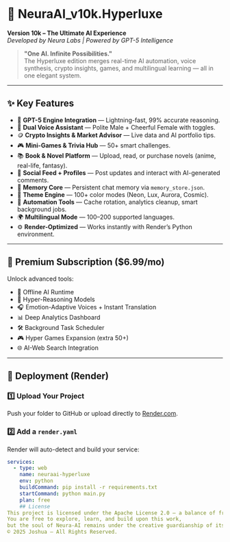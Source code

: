 # 🌌 NeuraAI_v10k.Hyperluxe  
**Version 10k – The Ultimate AI Experience**  
_Developed by Neura Labs | Powered by GPT-5 Intelligence_  

> **"One AI. Infinite Possibilities."**  
> The Hyperluxe edition merges real-time AI automation, voice synthesis, crypto insights, games, and multilingual learning — all in one elegant system.

---

## ✨ Key Features

- 🧠 **GPT-5 Engine Integration** — Lightning-fast, 99% accurate reasoning.  
- 🎤 **Dual Voice Assistant** — Polite Male + Cheerful Female with toggles.  
- 🪙 **Crypto Insights & Market Advisor** — Live data and AI portfolio tips.  
- 🎮 **Mini-Games & Trivia Hub** — 50+ smart challenges.  
- 📚 **Book & Novel Platform** — Upload, read, or purchase novels (anime, real-life, fantasy).  
- 💬 **Social Feed + Profiles** — Post updates and interact with AI-generated comments.  
- 💾 **Memory Core** — Persistent chat memory via `memory_store.json`.  
- 🎨 **Theme Engine** — 100+ color modes (Neon, Lux, Aurora, Cosmic).  
- 🧾 **Automation Tools** — Cache rotation, analytics cleanup, smart background jobs.  
- 🌍 **Multilingual Mode** — 100–200 supported languages.  
- ⚙️ **Render-Optimized** — Works instantly with Render’s Python environment.

---

## 💎 Premium Subscription ($6.99/mo)

Unlock advanced tools:  
- 🧩 Offline AI Runtime  
- 🧠 Hyper-Reasoning Models  
- 🎧 Emotion-Adaptive Voices + Instant Translation  
- 📊 Deep Analytics Dashboard  
- 🛠️ Background Task Scheduler  
- 🎮 Hyper Games Expansion (extra 50+)  
- 🌐 AI-Web Search Integration  

---

## 🚀 Deployment (Render)

### 1️⃣ Upload Your Project  
Push your folder to GitHub or upload directly to [Render.com](https://render.com).

### 2️⃣ Add a `render.yaml`  
Render will auto-detect and build your service:
```yaml
services:
  - type: web
    name: neuraai-hyperluxe
    env: python
    buildCommand: pip install -r requirements.txt
    startCommand: python main.py
    plan: free
    ## License
This project is licensed under the Apache License 2.0 — a balance of freedom and protection.  
You are free to explore, learn, and build upon this work,  
but the soul of Neura-AI remains under the creative guardianship of its author.  
© 2025 Joshua – All Rights Reserved.